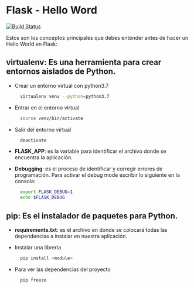 # Flask - Hello Word 

[![Build Status](https://travis-ci.org/joemccann/dillinger.svg?branch=master)](https://travis-ci.org/joemccann/dillinger)

Estos son los conceptos principales que debes entender antes de hacer un Hello World en Flask:

## virtualenv: Es una herramienta para crear entornos aislados de Python.

  - Crear un entorno virtual con python3.7
  
    ```sh
      virtualenv venv --python=python3.7
    ```

  - Entrar en el entorno virtual 
  
    ```sh
      source venv/bin/activate
    ```

  - Salir del entorno virtual
  
    ```sh
      deactivate
    ```

  - **FLASK_APP**: es la variable para identificar el archivo donde se encuentra la aplicación.
  - **Debugging**: es el proceso de identificar y corregir errores de programación.
  Para activar el debug mode escribir lo siguiente en la consola:
  
    ```sh
      export FLASK_DEBUG=1
      echo $FLASK_DEBUG
    ```


## pip: Es el instalador de paquetes para Python.

  - **requirements.txt**: es el archivo en donde se colocará todas las dependencias a instalar en nuestra aplicación.

  - Instalar una libreria
  
    ```sh
      pip install <module>
    ```
    
  - Para ver las dependencias del proyecto
  
    ```sh
      pip freeze
    ```

